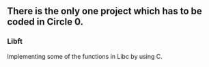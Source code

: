 ## There is the only one project which has to be coded in Circle 0.
### Libft
Implementing some of the functions in Libc by using C.
